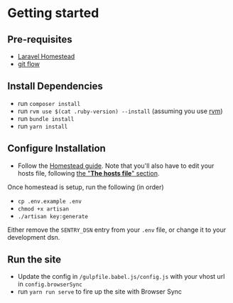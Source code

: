 # Getting started

## Pre-requisites

- [Laravel Homestead](https://laravel.com/docs/5.2/homestead)
- [git flow](https://github.com/nvie/gitflow)

## Install Dependencies

- run `composer install`
- run `rvm use $(cat .ruby-version) --install` (assuming you use [rvm](https://rvm.io/))
- run `bundle install`
- run `yarn install`

## Configure Installation

- Follow the [Homestead guide](https://laravel.com/docs/5.2/homestead#adding-additional-sites).
 Note that you'll also have to edit your hosts file, following [the "**The hosts file**" section](https://laravel.com/docs/5.2/homestead#configuring-homestead).

Once homestead is setup, run the following (in order)

- `cp .env.example .env`
- `chmod +x artisan`
- `./artisan key:generate`

Either remove the `SENTRY_DSN` entry from your `.env` file, or change it to your development dsn.

## Run the site

- Update the config in `/gulpfile.babel.js/config.js` with your vhost url in `config.browserSync`
- run `yarn run serve` to fire up the site with Browser Sync

